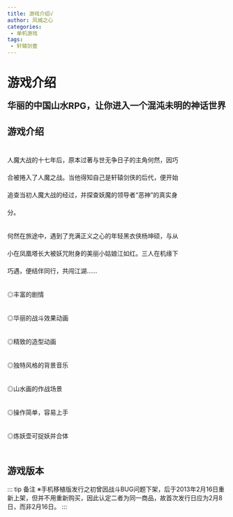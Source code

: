 ```yaml
---
title: 游戏介绍√
author: 风城之心
categories:
 - 单机游戏
tags:
 - 轩辕剑壹
---
```


# 游戏介绍

<span style="font-size:20px;font-weight:bold;">华丽的中国山水RPG，让你进入一个混沌未明的神话世界</span>

<script setup>
import { ref } from 'vue'

const beta1 = ref([{
    info:[{
      label: '游戏类型',
      value: '角色扮演',
    },{
      label: '语言',
      value: '中文',
    },{
      label: 'CPU',
      value: '286以上',
    }, {
      label: '使用平台',
      value: 'DOS 3.0版以上',
    }, {
      label: '发行版本',
      value: '磁片／CD-ROM'
    }, {
      label: '操作方式',
      value: '键盘/大宇摇杆',
    }, {
      label: '建议售价',
      value: 'NT$570元(已绝版)'
    }, {
      label: '发行日期',
      value: '1994年2月8日'
    },{
        label: '硬盘空间',
      value: '12MB'
    }],
    name:'1994年原版',
    desc:'※另有發行日文版（1994年11月）與韓文版，但售價不明'
},{
    info:[{
      label: '游戏类型',
      value: '角色扮演',
    },{
      label: '语言',
      value: '中文/日文/韩文',
    },{
      label: '处理器',
      value: '1.8 GHz Processor',
    },
    {
      label: '最低内存',
      value: '128 MB 内存',
    },
    {
      label: '显卡',
      value: '3D graphics card compatible with DirectX 7',
    }, {
      label: '操作系统',
      value: 'Windows 7/ Windows 8/ Windows 10',
    }, {
      label: '零售价',
      value: 'NT$128元'
    }, {
      label: '发售日期',
      value: '2021年2月8日'
    },{
        label: '储存空间',
      value: '110MB可用空间'
    }],
    name:'2021年Steam版',
    desc:`Steam购买：<iframe src="https://store.steampowered.com/widget/1508740/" frameborder="0" width="100%" height="190"></iframe>`
},{
    info:[{
      label: '操作系统',
      value: '支持iPhone 4以上，iPad 1以上，iOS 4.3以上',
    }, {
      label: '零售价',
      value: 'NT$60元(1.99美元)'
    }, {
      label: '发售日期',
      value: '2021年2月8日'
    },{
        label: '容量',
      value: '1.43GB'
    },{
      label:'下载链接',
      value:`https://itunes.apple.com/tw/app/xuan-yuan-jian-er-dos-huai/id595559340?l=zh&mt=8（暫時下架）`
    }],
    name:'移动手机版本IOS版',
    desc:'※此手机移植版本，系以原电脑游戏版本完全移植，但为配合触控屏幕使用，增加了方向与选单专用的触控按钮，至于游戏内容与电脑版本完全相同'
}]);
</script>
## 游戏介绍
<div style="display:flex;flex-flow:row nowrap;">
<div style="line-height:40px;width:80%;padding-right:10px;">
<p>人魔大战的十七年后，原本过著与世无争日子的主角何然，因巧合被捲入了人魔之战。当他得知自己是轩辕剑侠的后代，便开始追查当初人魔大战的经过，并探查妖魔的领导者“恶神”的真实身分。</p>
<p>何然在旅途中，遇到了充满正义之心的年轻黑衣侠杨坤硕，与从小在凤凰塔长大被妖咒附身的美丽小姑娘江如红。三人在机缘下巧遇，便结伴同行，共闯江湖……</p>
<p>◎丰富的剧情</p>
<p>◎华丽的战斗效果动画</p>
<p>◎精致的造型动画</p>
<p>◎独特风格的背景音乐</p>
<p>◎山水画的作战场景</p>
<p>◎操作简单，容易上手</p>
<p>◎炼妖壶可捉妖并合体</p>
</div>
<div style="width:20%">
<a-image src="../../../public/img/games/swd2/swd2cover.jpg" />
</div>
</div>


## 游戏版本
<a-list class="list-demo-action-layout" :bordered="false" :data="beta1">
    <template #item="{ item }">
      <a-list-item class="list-demo-item" action-layout="vertical">
        <a-list-item-meta
          :title="item.name"
          :description="item.desc"
          :bordered="false"
        >
        <template #description>
    <a-descriptions :data="item.info" layout="inline-vertical" bordered/>
<span v-html="item.desc"></span>
        </template>
        </a-list-item-meta>
      </a-list-item>
    </template>
  </a-list>


::: tip 备注
※手机移植版发行之初曾因战斗BUG问题下架，后于2013年2月16日重新上架，但并不用重新购买，因此认定二者为同一商品，故首次发行日应为2月8日，而非2月16日。
:::